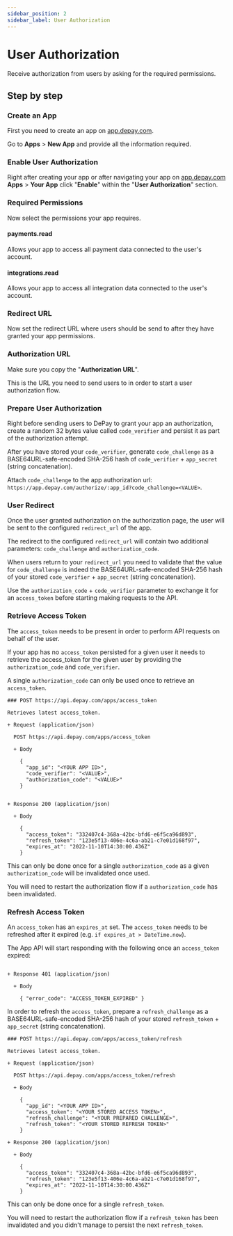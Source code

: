 ```yaml
---
sidebar_position: 2
sidebar_label: User Authorization
---
```


# User Authorization

Receive authorization from users by asking for the required permissions.

## Step by step

### Create an App

First you need to create an app on [app.depay.com](https://app.depay.com).

Go to **Apps** > **New App** and provide all the information required.

### Enable User Authorization

Right after creating your app or after navigating your app on [app.depay.com](https://app.depay.com) **Apps** > **Your App** click "**Enable**" within the "**User Authorization**" section.

### Required Permissions

Now select the permissions your app requires.

#### payments.read

Allows your app to access all payment data connected to the user's account.

#### integrations.read

Allows your app to access all integration data connected to the user's account.

### Redirect URL

Now set the redirect URL where users should be send to after they have granted your app permissions.

### Authorization URL

Make sure you copy the "**Authorization URL**".

This is the URL you need to send users to in order to start a user authorization flow.

### Prepare User Authorization

Right before sending users to DePay to grant your app an authorization, create a random 32 bytes value called `code_verifier` and persist it as part of the authorization attempt.

After you have stored your `code_verifier`, generate `code_challenge` as a BASE64URL-safe-encoded SHA-256 hash of `code_verifier` + `app_secret` (string concatenation).

Attach `code_challenge` to the app authorization url: `https://app.depay.com/authorize/:app_id?code_challenge=<VALUE>`.

### User Redirect

Once the user granted authorization on the authorization page, the user will be sent to the configured `redirect_url` of the app.

The redirect to the configured `redirect_url` will contain two additional parameters: `code_challenge` and `authorization_code`.

When users return to your `redirect_url` you need to validate that the value for `code_challenge` is indeed the BASE64URL-safe-encoded SHA-256 hash of your stored `code_verifier` + `app_secret` (string concatenation).

Use the `authorization_code` + `code_verifier` parameter to exchange it for an `access_token` before starting making requests to the API.

### Retrieve Access Token

The `access_token` needs to be present in order to perform API requests on behalf of the user.

If your app has no `access_token` persisted for a given user it needs to retrieve the access_token for the given user by providing the `authorization_code` and `code_verifier`.

A single `authorization_code` can only be used once to retrieve an `access_token`.

```apib
### POST https://api.depay.com/apps/access_token

Retrieves latest access_token.

+ Request (application/json)
  
  POST https://api.depay.com/apps/access_token

  + Body
  
    {
      "app_id": "<YOUR APP ID>",
      "code_verifier": "<VALUE>",
      "authorization_code": "<VALUE>"
    }


+ Response 200 (application/json)
  
  + Body
  
    {
      "access_token": "332407c4-368a-42bc-bfd6-e6f5ca96d893",
      "refresh_token": "123e5f13-406e-4c6a-ab21-c7e01d168f97",
      "expires_at": "2022-11-10T14:30:00.436Z"
    }
```

This can only be done once for a single `authorization_code` as a given `authorization_code` will be invalidated once used.

You will need to restart the authorization flow if a `authorization_code` has been invalidated.

### Refresh Access Token

An `access_token` has an `expires_at` set. The `access_token` needs to be refreshed after it expired (e.g. `if expires_at > DateTime.now`).

The App API will start responding with the following once an `access_token` expired:

```apib

+ Response 401 (application/json)
  
  + Body
  
    { "error_code": "ACCESS_TOKEN_EXPIRED" }

```

In order to refresh the `access_token`, prepare a `refresh_challenge` as a BASE64URL-safe-encoded SHA-256 hash of your stored `refresh_token` + `app_secret` (string concatenation).

```apib
### POST https://api.depay.com/apps/access_token/refresh

Retrieves latest access_token.

+ Request (application/json)
  
  POST https://api.depay.com/apps/access_token/refresh

  + Body
  
    {
      "app_id": "<YOUR APP ID>",
      "access_token": "<YOUR STORED ACCESS TOKEN>",
      "refresh_challenge": "<YOUR PREPARED CHALLENGE>",
      "refresh_token": "<YOUR STORED REFRESH TOKEN>"
    }

+ Response 200 (application/json)
  
  + Body
  
    {
      "access_token": "332407c4-368a-42bc-bfd6-e6f5ca96d893",
      "refresh_token": "123e5f13-406e-4c6a-ab21-c7e01d168f97",
      "expires_at": "2022-11-10T14:30:00.436Z"
    }
```

This can only be done once for a single `refresh_token`.

You will need to restart the authorization flow if a `refresh_token` has been invalidated and you didn't manage to persist the next `refresh_token`.
